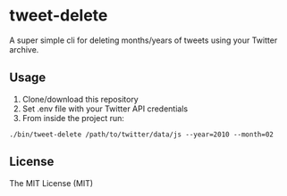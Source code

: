 # tweet-delete

A super simple cli for deleting months/years of tweets using your Twitter archive.

## Usage

  1. Clone/download this repository
  2. Set .env file with your Twitter API credentials
  3. From inside the project run:

```shell
./bin/tweet-delete /path/to/twitter/data/js --year=2010 --month=02
```

## License

The MIT License (MIT)
